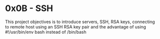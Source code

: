 # 0x0B - SSH

This project objectives is to introduce servers, SSH, RSA keys, connecting to remote host using an SSH RSA key pair and the advantage of using #!/usr/bin/env bash instead of /bin/bash

